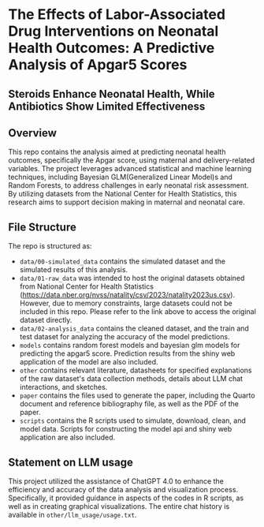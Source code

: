 # The Effects of Labor-Associated Drug Interventions on Neonatal Health Outcomes: A Predictive Analysis of Apgar5 Scores
## Steroids Enhance Neonatal Health, While Antibiotics Show Limited Effectiveness

## Overview

This repo contains the analysis aimed at predicting neonatal health outcomes, specifically the Apgar score, using maternal and delivery-related variables. The project leverages advanced statistical and machine learning techniques, including Bayesian GLM(Generalized Linear Model)s and Random Forests, to address challenges in early neonatal risk assessment. By utilizing datasets from the National Center for Health Statistics, this research aims to support decision making in maternal and neonatal care.


## File Structure

The repo is structured as:

-   `data/00-simulated_data` contains the simulated dataset and the simulated results of this analysis.
-   `data/01-raw_data` was intended to host the original datasets obtained from National Center for Health Statistics (https://data.nber.org/nvss/natality/csv/2023/natality2023us.csv). However, due to memory constraints, large datasets could not be included in this repo. Please refer to the link above to access the original dataset directly.
-   `data/02-analysis_data` contains the cleaned dataset, and the train and test dataset for analyzing the accuracy of the model predictions.
-   `models` contains random forest models and bayesian glm models for predicting the apgar5 score. Prediction results from the shiny web application of the model are also included.
-   `other` contains relevant literature, datasheets for specified explanations of the raw dataset's data collection methods, details about LLM chat interactions, and sketches.
-   `paper` contains the files used to generate the paper, including the Quarto document and reference bibliography file, as well as the PDF of the paper. 
-   `scripts` contains the R scripts used to simulate, download, clean, and model data. Scripts for constructing the model api and shiny web application are also included.


## Statement on LLM usage

This project utilized the assistance of ChatGPT 4.0 to enhance the efficiency and accuracy of the data analysis and visualization process. Specifically, it provided guidance in aspects of the codes in R scripts, as well as in creating graphical visualizations. The entire chat history is available in `other/llm_usage/usage.txt`.

